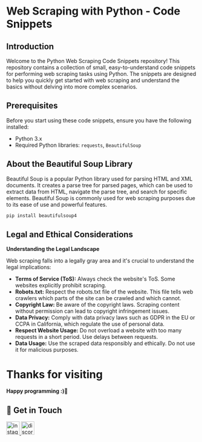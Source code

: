 # Web Scraping with Python - Code Snippets

## Introduction
Welcome to the Python Web Scraping Code Snippets repository! This repository contains a collection of small, easy-to-understand code snippets for performing web scraping tasks using Python. The snippets are designed to help you quickly get started with web scraping and understand the basics without delving into more complex scenarios. 

## Prerequisites
Before you start using these code snippets, ensure you have the following installed:
- Python 3.x
- Required Python libraries: `requests`, `BeautifulSoup`

## About the Beautiful Soup Library
Beautiful Soup is a popular Python library used for parsing HTML and XML documents. It creates a parse tree for parsed pages, which can be used to extract data from HTML, navigate the parse tree, and search for specific elements. Beautiful Soup is commonly used for web scraping purposes due to its ease of use and powerful features.
```bash
pip install beautifulsoup4
```

## Legal and Ethical Considerations
**Understanding the Legal Landscape**

Web scraping falls into a legally gray area and it's crucial to understand the legal implications:

- **Terms of Service (ToS):** Always check the website's ToS. Some websites explicitly prohibit scraping.
- **Robots.txt:** Respect the robots.txt file of the website. This file tells web crawlers which parts of the site can be crawled and which cannot.
- **Copyright Law:** Be aware of the copyright laws. Scraping content without permission can lead to copyright infringement issues.
- **Data Privacy:** Comply with data privacy laws such as GDPR in the EU or CCPA in California, which regulate the use of personal data.
- **Respect Website Usage:** Do not overload a website with too many requests in a short period. Use delays between requests.
- **Data Usage:** Use the scraped data responsibly and ethically. Do not use it for malicious purposes.
# Thanks for visiting
**Happy programming :)💖**

## 📲 Get in Touch

<a href="https://www.instagram.com/__raunakk__/" target="_blank">
    <img src="https://img.shields.io/static/v1?message=Instagram&logo=instagram&label=&color=E4405F&logoColor=white&labelColor=&style=for-the-badge" height="35" alt="instagram logo"  />
  </a>
<a href="https://discord.gg/SK9k6mdzvP" target="_blank">
    <img src="https://img.shields.io/static/v1?message=Discord&logo=discord&label=&color=7289DA&logoColor=white&labelColor=&style=for-the-badge" height="35" alt="discord logo"  />
  </a>
